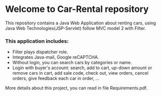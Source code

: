 # Welcome to Car-Rental repository
This repository contains a Java Web Application about renting cars, using Java Web Technologies(JSP-Servlet) follow MVC model 2 with Filter.

### This application includes:
* Filter plays dispatcher role.
* Integrates Java-mail, Google reCAPTCHA.
* Without login, you can search cars by categories or name.
* Login with buyer's account: search, add to cart, up-down amount or remove cars in cart, add sale code, check out, view orders, cancel orders, give feedback each car in order, ...

More details about this project, you can read in file Requirements.pdf.
